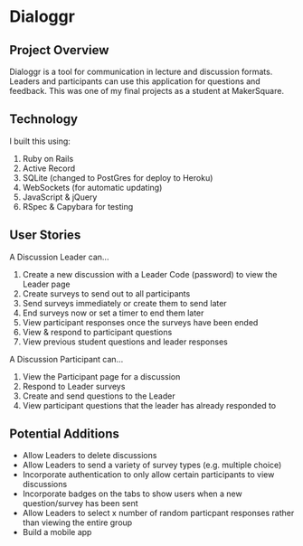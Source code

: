 # Dialoggr

## Project Overview

Dialoggr is a tool for communication in lecture and discussion formats. Leaders and participants can use this application for questions and feedback. This was one of my final projects as a student at MakerSquare.


## Technology

I built this using:

1. Ruby on Rails
2. Active Record
3. SQLite (changed to PostGres for deploy to Heroku)
4. WebSockets (for automatic updating)
5. JavaScript & jQuery
6. RSpec & Capybara for testing


## User Stories

A Discussion Leader can...

1. Create a new discussion with a Leader Code (password) to view the Leader page
2. Create surveys to send out to all participants
3. Send surveys immediately or create them to send later
4. End surveys now or set a timer to end them later
5. View participant responses once the surveys have been ended
6. View & respond to participant questions
7. View previous student questions and leader responses

A Discussion Participant can...

1. View the Participant page for a discussion
2. Respond to Leader surveys
3. Create and send questions to the Leader
4. View participant questions that the leader has already responded to


## Potential Additions
+ Allow Leaders to delete discussions
+ Allow Leaders to send a variety of survey types (e.g. multiple choice)
+ Incorporate authentication to only allow certain participants to view discussions
+ Incorporate badges on the tabs to show users when a new question/survey has been sent
+ Allow Leaders to select x number of random particpant responses rather than viewing the entire group
+ Build a mobile app


